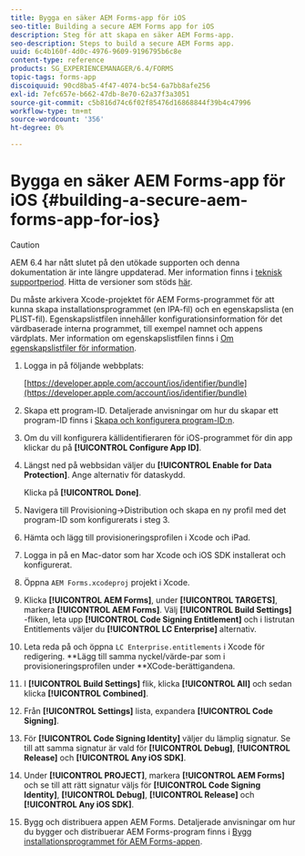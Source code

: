 ```yaml
---
title: Bygga en säker AEM Forms-app för iOS
seo-title: Building a secure AEM Forms app for iOS
description: Steg för att skapa en säker AEM Forms-app.
seo-description: Steps to build a secure AEM Forms app.
uuid: 6c4b160f-4d0c-4976-9609-9196795b6c8e
content-type: reference
products: SG_EXPERIENCEMANAGER/6.4/FORMS
topic-tags: forms-app
discoiquuid: 90cd8ba5-4f47-4074-bc54-6a7bb8afe256
exl-id: 7efc657e-b662-47db-8e70-62a37f3a3051
source-git-commit: c5b816d74c6f02f85476d16868844f39b4c47996
workflow-type: tm+mt
source-wordcount: '356'
ht-degree: 0%

---
```


# Bygga en säker AEM Forms-app för iOS {#building-a-secure-aem-forms-app-for-ios}

>[!CAUTION]
>
>AEM 6.4 har nått slutet på den utökade supporten och denna dokumentation är inte längre uppdaterad. Mer information finns i [teknisk supportperiod](https://helpx.adobe.com/support/programs/eol-matrix.html). Hitta de versioner som stöds [här](https://experienceleague.adobe.com/docs/).

Du måste arkivera Xcode-projektet för AEM Forms-programmet för att kunna skapa installationsprogrammet (en IPA-fil) och en egenskapslista (en PLIST-fil). Egenskapslistfilen innehåller konfigurationsinformation för det värdbaserade interna programmet, till exempel namnet och appens värdplats. Mer information om egenskapslistfilen finns i [Om egenskapslistfiler för information](https://developer.apple.com/library/ios/#documentation/general/Reference/InfoPlistKeyReference/Articles/AboutInformationPropertyListFiles.html).

1. Logga in på följande webbplats:

   [https://developer.apple.com/account/ios/identifier/bundle](https://developer.apple.com/account/ios/identifier/bundle)

1. Skapa ett program-ID. Detaljerade anvisningar om hur du skapar ett program-ID finns i [Skapa och konfigurera program-ID:n](https://developer.apple.com/library/ios/documentation/IDEs/Conceptual/AppDistributionGuide/MaintainingProfiles/MaintainingProfiles.html).
1. Om du vill konfigurera källidentifieraren för iOS-programmet för din app klickar du på **[!UICONTROL Configure App ID]**.
1. Längst ned på webbsidan väljer du **[!UICONTROL Enable for Data Protection]**. Ange alternativ för dataskydd.

   Klicka på **[!UICONTROL Done]**.

1. Navigera till Provisioning->Distribution och skapa en ny profil med det program-ID som konfigurerats i steg 3.
1. Hämta och lägg till provisioneringsprofilen i Xcode och iPad.
1. Logga in på en Mac-dator som har Xcode och iOS SDK installerat och konfigurerat.
1. Öppna `AEM Forms.xcodeproj` projekt i Xcode.
1. Klicka **[!UICONTROL AEM Forms]**, under **[!UICONTROL TARGETS]**, markera **[!UICONTROL AEM Forms]**. Välj **[!UICONTROL Build Settings]** -fliken, leta upp **[!UICONTROL Code Signing Entitlement]** och i listrutan Entitlements väljer du **[!UICONTROL LC Enterprise]** alternativ.
1. Leta reda på och öppna `LC Enterprise.entitlements` i Xcode för redigering. **Lägg till samma nyckel/värde-par som i provisioneringsprofilen under **XCode-berättigandena.
1. I **[!UICONTROL Build Settings]** flik, klicka **[!UICONTROL All]** och sedan klicka **[!UICONTROL Combined]**.
1. Från **[!UICONTROL Settings]** lista, expandera **[!UICONTROL Code Signing]**.
1. För **[!UICONTROL Code Signing Identity]** väljer du lämplig signatur. Se till att samma signatur är vald för **[!UICONTROL Debug]**, **[!UICONTROL Release]** och **[!UICONTROL Any iOS SDK]**.
1. Under **[!UICONTROL PROJECT]**, markera **[!UICONTROL AEM Forms]** och se till att rätt signatur väljs för **[!UICONTROL Code Signing Identity]**, **[!UICONTROL Debug]**, **[!UICONTROL Release]** och **[!UICONTROL Any iOS SDK]**.
1. Bygg och distribuera appen AEM Forms. Detaljerade anvisningar om hur du bygger och distribuerar AEM Forms-program finns i [Bygg installationsprogrammet för AEM Forms-appen](setup-xcode-project-build-installer.md#build-the-installer-for-the-mobile-workspace-app).
